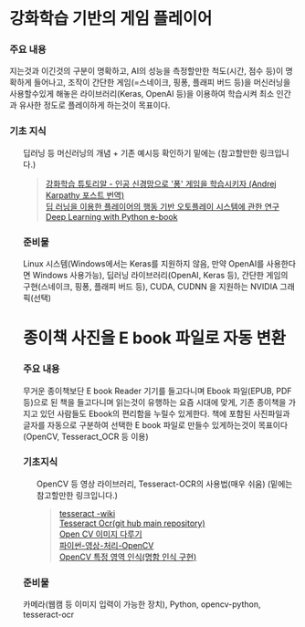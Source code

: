 # 강화학습 기반의 게임 플레이어



### 주요 내용 

지는것과 이긴것의 구분이 명확하고, AI의 성능을 측정할만한 척도(시간, 점수 등)이 명확하게 들어나고, 조작이 간단한 게임(=스네이크, 핑퐁, 플래피 버드 등)을 머신러닝을 사용할수있게 해놓은 라이브러리(Keras, OpenAI 등)을 이용하여 학습시켜 최소 인간과 유사한 정도로 플레이하게 하는것이 목표이다.

### 기초 지식

<ol>
    딥러닝 등 머신러닝의 개념 + 기존 예시등 확인하기 밑에는 (참고할만한 링크입니다.)
    <blockquote>
        <a href src="http://keunwoochoi.blogspot.com/2016/06/andrej-karpathy.html">강화학습 튜토리알 - 인공 신경망으로 '퐁' 게임을 학습시키자 (Andrej Karpathy 포스트 번역) </a><br>
        <a href src="http://www.ndsl.kr/ndsl/search/detail/article/articleSearchResultDetail.do?cn=DIKO0015374342">딥 러닝을 이용한 플레이어의 행동 기반 오토플레이 시스템에 관한 연구 </a><br>
        <a href src="http://faculty.neu.edu.cn/yury/AAI/Textbook/Deep%20Learning%20with%20Python.pdf">Deep Learning with Python e-book</a>
    </blockquote>



### 준비물

Linux 시스템(Windows에서는 Keras를 지원하지 않음, 만약 OpenAI를 사용한다면 Windows 사용가능), 딥러닝 라이브러리(OpenAI, Keras 등), 간단한 게임의 구현(스네이크, 핑퐁, 플래피 버드 등), CUDA, CUDNN 을 지원하는 NVIDIA 그래픽(선택)





# 종이책 사진을 E book 파일로 자동 변환

### 주요 내용

무거운 종이책보단 E book Reader 기기를 들고다니며 Ebook 파일(EPUB, PDF 등)으로 된 책을 들고다니며 읽는것이 유행하는 요즘 시대에 맞게, 기존 종이책을 가지고 있던 사람들도 Ebook의 편리함을 누릴수 있게한다. 책에 포함된 사진파일과 글자를 자동으로 구분하여 선택한 E book 파일로 만들수 있게하는것이 목표이다(OpenCV, Tesseract_OCR 등 이용)

### 기초지식

<ol>
    OpenCV 등 영상 라이브러리, Tesseract-OCR의 사용법(매우 쉬움) (밑에는 참고할만한 링크입니다.)
    <blockquote>
        <a href src="https://ko.wikipedia.org/wiki/%ED%85%8C%EC%84%9C%EB%9E%99%ED%8A%B8">tesseract -wiki</a><br>
        <a href src="https://github.com/tesseract-ocr/tesseract">Tesseract Ocr(git hub main repository)</a><br>
        <a href src="https://opencv-python.readthedocs.io/en/latest/doc/01.imageStart/imageStart.html">Open CV 이미지 다루기</a><br>
        <a href src="http://pythonstudy.xyz/python/article/409-%ED%8C%8C%EC%9D%B4%EC%8D%AC-%EC%98%81%EC%83%81-%EC%B2%98%EB%A6%AC-OpenCV">파이썬-영상-처리-OpenCV</a><br>
        <a href src="https://leembedded.tistory.com/22">OpenCV 특정 영역 인식(명함 인식 구현)</a>
    </blockquote>
</ol>

### 준비물

카메라(웹캠 등 이미지 입력이 가능한 장치), Python, opencv-python, tesseract-ocr





